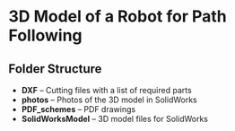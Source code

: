 # 3D Model of a Robot for Path Following  

## Folder Structure  

- **DXF** – Cutting files with a list of required parts  
- **photos** – Photos of the 3D model in SolidWorks  
- **PDF_schemes** – PDF drawings  
- **SolidWorksModel** – 3D model files for SolidWorks  
